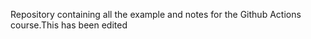 Repository containing all the example and notes for the Github Actions course.This has been edited 
